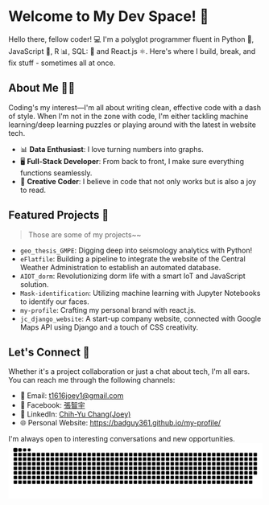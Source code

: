 # Welcome to My Dev Space! :wave:

Hello there, fellow coder! :computer: I'm a polyglot programmer fluent in Python :snake:, JavaScript :yellow_heart:, R :bar_chart:, SQL: 💾 and React.js :atom_symbol:. Here's where I build, break, and fix stuff - sometimes all at once.

## About Me :man_technologist:
Coding's my interest—I'm all about writing clean, effective code with a dash of style. When I'm not in the zone with code, I'm either tackling machine learning/deep learning puzzles or playing around with the latest in website tech.

- 📊 **Data Enthusiast**: I love turning numbers into graphs.
- 🖥️ **Full-Stack Developer**: From back to front, I make sure everything functions seamlessly.
- 🎨 **Creative Coder**: I believe in code that not only works but is also a joy to read.

## Featured Projects :star2:
> Those are some of my projects~~

- `geo_thesis_GMPE`: Digging deep into seismology analytics with Python!
- `eFlatfile`: Building a pipeline to integrate the website of the Central Weather Administration to establish an automated database.
- `AIOT_dorm`: Revolutionizing dorm life with a smart IoT and JavaScript solution.
- `Mask-identification`: Utilizing machine learning with Jupyter Notebooks to identify our faces.
- `my-profile`: Crafting my personal brand with react.js.
- `jc_django_website`:  A start-up company website, connected with Google Maps API using Django and a touch of CSS creativity.

## Let's Connect :handshake:
Whether it's a project collaboration or just a chat about tech, I'm all ears. You can reach me through the following channels:

- 📧 Email: [t1616joey1@gmail.com](mailto:your-email@example.com)
- 👤 Facebook: [張智宇](https://www.facebook.com/profile.php?id=100003916017459)
- 🏢 LinkedIn: [Chih-Yu Chang(Joey)](https://www.linkedin.com/in/chih-yu-chang-21aa32267/)
- 🌐 Personal Website: https://badguy361.github.io/my-profile/

I'm always open to interesting conversations and new opportunities.
![badguy361's github activity graph](https://raw.githubusercontent.com/badguy361/badguy361/output/github-contribution-grid-snake.svg)

